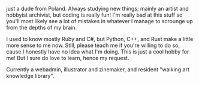 
just a dude from Poland. Always studying new things; mainly an artist and hobbyist archivist,
but coding is really fun! I'm really bad at this stuff so you'll most likely see a lot of mistakes 
in whatever I manage to scrounge up from the depths of my brain.

I used to know mostly Ruby and C#, but Python, C++, and Rust make a little more sense to me now.
Still, please teach me if you're willing to do so, cause I honestly have no idea what I'm doing.
This is just a cool hobby for me! But I sure do love to learn, hence my request. 

Currently a webadmin, illustrator and zinemaker, and resident "walking art knowledge library".
